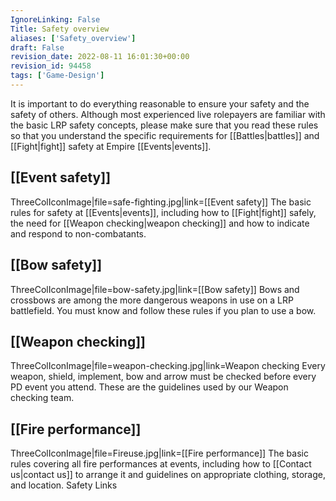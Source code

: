 ```yaml
---
IgnoreLinking: False
Title: Safety overview
aliases: ['Safety_overview']
draft: False
revision_date: 2022-08-11 16:01:30+00:00
revision_id: 94458
tags: ['Game-Design']
---
```


It is important to do everything reasonable to ensure your safety and the safety of others. Although most experienced live rolepayers are familiar with the basic LRP safety concepts, please make sure that you read these rules so that you understand the specific requirements for [[Battles|battles]] and [[Fight|fight]] safety at Empire [[Events|events]].
## [[Event safety]]
ThreeColIconImage|file=safe-fighting.jpg|link=[[Event safety]]
The basic rules for safety at [[Events|events]], including how to [[Fight|fight]] safely, the need for [[Weapon checking|weapon checking]] and how to indicate and respond to non-combatants.
## [[Bow safety]]
ThreeColIconImage|file=bow-safety.jpg|link=[[Bow safety]]
Bows and crossbows are among the more dangerous weapons in use on a LRP battlefield. You must know and follow these rules if you plan to use a bow.
## [[Weapon checking]]
ThreeColIconImage|file=weapon-checking.jpg|link=Weapon checking
Every weapon, shield, implement, bow and arrow must be checked before every PD event you attend. These are the guidelines used by our Weapon checking team.
## [[Fire performance]]
ThreeColIconImage|file=Fireuse.jpg|link=[[Fire performance]]
The basic rules covering all fire performances at events, including how to [[Contact us|contact us]] to arrange it and guidelines on appropriate clothing, storage, and location.
Safety Links